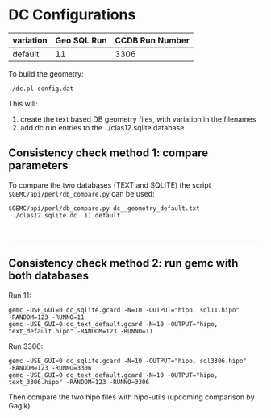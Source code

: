 # DC Configurations

| variation | Geo SQL Run | CCDB Run Number |
|-----------|-------------|-----------------|
| default   | 11          | 3306            |

To build the geometry:

````./dc.pl config.dat````

This will:

1. create the text based DB geometry files, with variation in the filenames
2. add dc run entries to the ../clas12.sqlite database

## Consistency check method 1: compare parameters

To compare the two databases (TEXT and SQLITE) the script ` $GEMC/api/perl/db_compare.py` can be used:

````
$GEMC/api/perl/db_compare.py dc__geometry_default.txt      ../clas12.sqlite dc  11 default
````

<br/>

---


## Consistency check method 2: run gemc with both databases


Run 11:

```
gemc -USE_GUI=0 dc_sqlite.gcard -N=10 -OUTPUT="hipo, sql11.hipo"       -RANDOM=123 -RUNNO=11  
gemc -USE_GUI=0 dc_text_default.gcard -N=10 -OUTPUT="hipo, text_default.hipo" -RANDOM=123 -RUNNO=11  
```


Run 3306:

```
gemc -USE_GUI=0 dc_sqlite.gcard -N=10 -OUTPUT="hipo, sql3306.hipo"       -RANDOM=123 -RUNNO=3306  
gemc -USE_GUI=0 dc_text_default.gcard -N=10 -OUTPUT="hipo, text_3306.hipo" -RANDOM=123 -RUNNO=3306  
```

Then compare the two hipo files with hipo-utils (upcoming comparison by Gagik)
